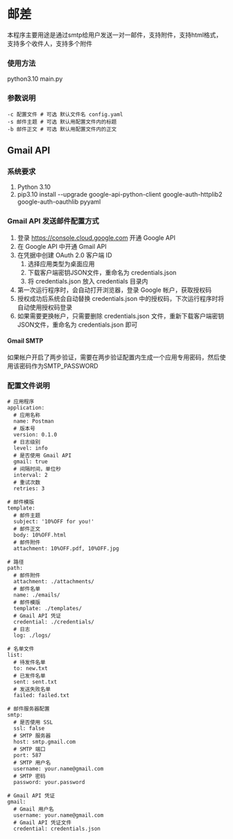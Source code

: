 # 邮差
本程序主要用途是通过smtp给用户发送一对一邮件，支持附件，支持html格式，支持多个收件人，支持多个附件

### 使用方法
python3.10 main.py

### 参数说明
```
-c 配置文件 # 可选 默认文件名 config.yaml
-s 邮件主题 # 可选 默认用配置文件内的标题
-b 邮件正文 # 可选 默认用配置文件内的正文
```

## Gmail API
### 系统要求
1. Python 3.10
2. pip3.10 install --upgrade google-api-python-client google-auth-httplib2 google-auth-oauthlib pyyaml

### Gmail API 发送邮件配置方式
1. 登录 https://console.cloud.google.com 开通 Google API
2. 在 Google API 中开通 Gmail API
3. 在凭据中创建 OAuth 2.0 客户端 ID
   1. 选择应用类型为桌面应用
   2. 下载客户端密钥JSON文件，重命名为 credentials.json
   3. 将 credentials.json 放入 credentials 目录内
4. 第一次运行程序时，会自动打开浏览器，登录 Google 帐户，获取授权码
5. 授权成功后系统会自动替换 credentials.json 中的授权码，下次运行程序时将自动使用授权码登录
6. 如果需要更换帐户，只需要删除 credentials.json 文件，重新下载客户端密钥JSON文件，重命名为 credentials.json 即可

#### Gmail SMTP
如果帐户开启了两步验证，需要在两步验证配置内生成一个应用专用密码，然后使用该密码作为SMTP_PASSWORD

### 配置文件说明
```
# 应用程序
application:
  # 应用名称
  name: Postman
  # 版本号
  version: 0.1.0
  # 日志级别
  level: info
  # 是否使用 Gmail API
  gmail: true
  # 间隔时间，单位秒
  interval: 2
  # 重试次数
  retries: 3

# 邮件模版
template:
  # 邮件主题
  subject: '10%OFF for you!'
  # 邮件正文
  body: 10%OFF.html
  # 邮件附件
  attachment: 10%OFF.pdf, 10%OFF.jpg

# 路径
path:
  # 邮件附件
  attachment: ./attachments/
  # 邮件名单
  name: ./emails/
  # 邮件模版
  template: ./templates/
  # Gmail API 凭证
  credential: ./credentials/
  # 日志
  log: ./logs/

# 名单文件
list:
  # 待发件名单
  to: new.txt
  # 已发件名单
  sent: sent.txt
  # 发送失败名单
  failed: failed.txt

# 邮件服务器配置
smtp:
  # 是否使用 SSL
  ssl: false
  # SMTP 服务器
  host: smtp.gmail.com
  # SMTP 端口
  port: 587
  # SMTP 用户名
  username: your.name@gmail.com
  # SMTP 密码
  password: your.password

# Gmail API 凭证
gmail:
  # Gmail 用户名
  username: your.name@gmail.com
  # Gmail API 凭证文件
  credential: credentials.json
```